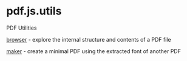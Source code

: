 pdf.js.utils
============

PDF Utilities

[browser](https://winetree94.github.io/pdf.js.utils/browser/) - explore the internal structure and contents of a PDF file

[maker](https://winetree94.github.io/pdf.js.utils/maker) - create a minimal PDF using the extracted font of another PDF 
